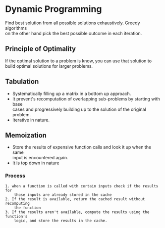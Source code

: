 # Dynamic Programming

Find best solution from all possible solutions exhaustively. Greedy algorithms  
on the other hand pick the best possible outcome in each iteration.

## Principle of Optimality
If the optimal solution to a problem is know, you can use that solution to build 
optimal solutions for larger problems.

## Tabulation
* Systematically filling up a matrix in a bottom up approach. 
* It prevent's recomputation of overlapping sub-problems by starting with base  
cases and progressively building up to the solution of the original problem.
* Iterative in nature.

## Memoization
* Store the results of expensive function calls and look it up when the same  
input is encountered again.
* It is top down in nature

### Process
    1. when a function is called with certain inputs check if the results for  
        those inputs are already stored in the cache
    2. If the result is available, return the cached result without recomputing 
        the function
    3. If the results aren't available, compute the results using the function's 
        logic, and store the results in the cache.